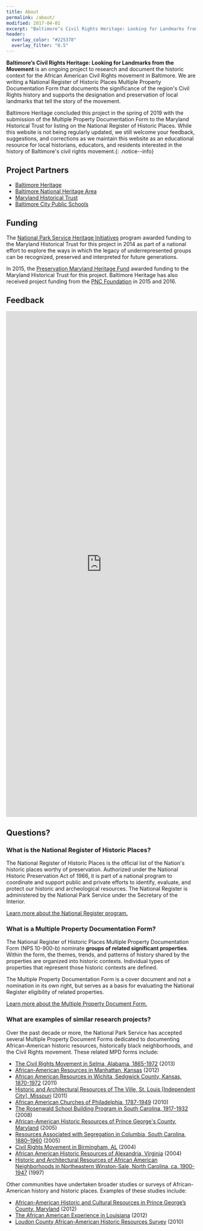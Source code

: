 ```yaml
---
title: About
permalink: /about/
modified: 2017-04-01
excerpt: "Baltimore’s Civil Rights Heritage: Looking for Landmarks from the Movement is an ongoing project to research and document the historic context for the African American Civil Rights movement in Baltimore."
header:
  overlay_color: "#225378"
  overlay_filter: "0.5"
---
```


**Baltimore’s Civil Rights Heritage: Looking for Landmarks from the Movement** is an ongoing project to research and document the historic context for the African American Civil Rights movement in Baltimore. We are writing a National Register of Historic Places Multiple Property Documentation Form that documents the significance of the region's Civil Rights history and supports the designation and preservation of local landmarks that tell the story of the movement.

Baltimore Heritage concluded this project in the spring of 2019 with the submission of the Multiple Property Documentation Form to the Maryland Historical Trust for listing on the National Register of Historic Places. While this website is not being regularly updated, we still welcome your feedback, suggestions, and corrections as we maintain this website as an educational resource for local historians, educators, and residents interested in the history of Baltimore's civil rights movement.{: .notice--info}

## Project Partners

- [Baltimore Heritage](http://baltimoreheritage.org/)
- [Baltimore National Heritage Area](http://explorebaltimore.org/)
- [Maryland Historical Trust](http://mht.maryland.gov/)
- [Baltimore City Public Schools](http://www.baltimorecityschools.org/)

## Funding

The [National Park Service Heritage Initiatives](https://www.nps.gov/heritageinitiatives/) program awarded funding to the Maryland Historical Trust for this project in 2014 as part of a national effort to explore the ways in which the legacy of underrepresented groups can be recognized, preserved and interpreted for future generations.

In 2015, the [Preservation Maryland Heritage Fund](http://preservationmaryland.org/programs/heritage-fund-grants/) awarded funding to the Maryland Historical Trust for this project. Baltimore Heritage has also received project funding from the [PNC Foundation](http://www1.pnc.com/pncfoundation/) in 2015 and 2016.

## Feedback

<script src="https://static.airtable.com/js/embed/embed_snippet_v1.js"></script><iframe class="airtable-embed airtable-dynamic-height" src="https://airtable.com/embed/shrr4EP9Mwsp17tIV?backgroundColor=orange" frameborder="0" onmousewheel="" width="100%" height="1338" style="background: transparent; border: 1px solid #ccc;"></iframe>

## Questions?

### What is the National Register of Historic Places?

The National Register of Historic Places is the official list of the Nation's historic places worthy of preservation. Authorized under the National Historic Preservation Act of 1966, it is part of a national program to coordinate and support public and private efforts to identify, evaluate, and protect our historic and archeological resources. The National Register is administered by the National Park Service under the Secretary of the Interior.

[Learn more about the National Register program.](http://www.nps.gov/nr/publications/bulletins/brochure/)

### What is a Multiple Property Documentation Form?

The National Register of Historic Places Multiple Property Documentation Form (NPS 10-900-b) nominate **groups of related significant properties**. Within the form, the themes, trends, and patterns of history shared by the properties are organized into historic contexts. Individual types of properties that represent those historic contexts are defined.

The Multiple Property Documentation Form is a cover document and not a nomination in its own right, but serves as a basis for evaluating the National Register eligibility of related properties.

[Learn more about the Multiple Property Document Form.](http://www.nps.gov/Nr/publications/bulletins/nrb16b/)

### What are examples of similar research projects?

Over the past decade or more, the National Park Service has accepted several Multiple Property Document Forms dedicated to documenting African-American historic resources, historically black neighborhoods, and the Civil Rights movement. These related MPD forms include:

- [The Civil Rights Movement in Selma, Alabama, 1865-1972](http://www.nps.gov/nr/feature/places/pdfs/64501182.pdf) (2013)
- [African-American Resources in Manhattan, Kansas](http://cityofmhk.com/DocumentCenter/Home/View/9900 "African-American Resources in Manhattan MPDF") (2012)
- [African American Resources in Wichita, Sedgwick County, Kansas, 1870-1972](http://www.kshs.org/resource/national_register/MPS/AfricanAmericanResourcesinWichitaKS.pdf) (2011)
- [Historic and Architectural Resources of The Ville, St. Louis [Independent City], Missouri](http://dnr.mo.gov/shpo/nps-nr/64500318.pdf) (2011)
- [African American Churches of Philadelphia, 1787-1949](https://www.dot7.state.pa.us/CRGIS_Attachments/Survey/1996-M001-101.pdf) (2010)
- [The Rosenwald School Building Program in South Carolina, 1917-1932](http://www.nationalregister.sc.gov/MPS/MPS050.pdf) (2008)
- [African-American Historic Resources of Prince George's County, Maryland](http://focus.nps.gov/pdfhost/docs/NRHP/Text/64500915.pdf) (2005)
- [Resources Associated with Segregation in Columbia, South Carolina, 1880–1960](http://www.nationalregister.sc.gov/MPS/MPS048.pdf) (2005)
- [Civil Rights Movement in Birmingham, AL](http://www.nps.gov/nr/publications/sample_nominations/CivilRightsBirminghamMPS.pdf) (2004)
- [African American Historic Resources of Alexandria, Virginia](http://dhr.virginia.gov/registers/Cities/Alexandria/NR_Alexandria_AfricanAmericanHeritageMPD_text.pdf) (2004)
- [Historic and Architectural Resources of African American Neighborhoods in Northeastern Winston-Sale, North Carolina, ca. 1900-1947](https://www.cityofws.org/portals/0/pdf/planning/publications/historic/AfAmNbhds_NE_WS.pdf) (1997)

Other communities have undertaken broader studies or surveys of African-American history and historic places. Examples of these studies include:

- [African-American Historic and Cultural Resources in Prince George’s County, Maryland](http://www.mncppcapps.org/planning/publications/pdfs/254/Introduction.pdf) (2012)
- [The African American Experience in Louisiana](http://www.crt.state.la.us/Assets/OCD/hp/nationalregister/historic_contexts/The_African_American_Experience_in_Louisiana.pdf) (2012)
- [Loudon County African-American Historic Resources Survey](http://www.loudoun.gov/DocumentCenter/Home/View/6978) (2010)
